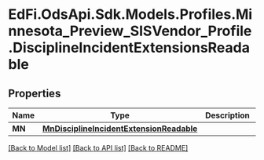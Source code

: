 # EdFi.OdsApi.Sdk.Models.Profiles.Minnesota_Preview_SISVendor_Profile.DisciplineIncidentExtensionsReadable

## Properties

Name | Type | Description | Notes
------------ | ------------- | ------------- | -------------
**MN** | [**MnDisciplineIncidentExtensionReadable**](MnDisciplineIncidentExtensionReadable.md) |  | [optional] 

[[Back to Model list]](../README.md#documentation-for-models) [[Back to API list]](../README.md#documentation-for-api-endpoints) [[Back to README]](../README.md)

